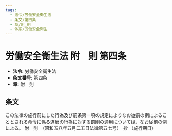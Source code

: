 ```yaml
---
tags:
  - 法令/労働安全衛生法
  - 条文/第四条
  - 章/附_則
  - 体系/労働安全衛生
---
```

# 労働安全衛生法 附　則 第四条

- **法令:** 労働安全衛生法
- **条文番号:** 第四条
- **章:** 附　則

## 条文
この法律の施行前にした行為及び前条第一項の規定によりなお従前の例によることとされる命令に係る違反の行為に対する罰則の適用については、なお従前の例による。
附　則　（昭和五八年五月二五日法律第五七号）　抄
（施行期日）

